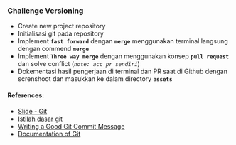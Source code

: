 ### Challenge Versioning

- Create new project repository
- Initialisasi git pada repository
- Implement **`fast forward`** dengan **`merge`** menggunakan terminal langsung dengan commend **`merge`**
- Implement **`Three way merge`** dengan menggunakan konsep **`pull request`** dan solve conflict (*`note: acc pr sendiri`*)
- Dokementasi hasil pengerjaan di terminal dan PR saat di Github dengan screnshoot dan masukkan ke dalam directory **`assets`**

#### References:
- [Slide - Git](https://docs.google.com/presentation/d/13HiqCLCq4u8gRj0cRrQoRtEbhfYF3Kf4ziuCqeSJXoE/edit?usp=sharing)
- [Istilah dasar git](https://docs.google.com/document/d/1cc3bwR6HkKsAkOJusYPvr6gqugANKHvjO5SCQK7cgFM/edit?usp=sharing)
- [Writing a Good Git Commit Message](https://www.gitkraken.com/learn/git/best-practices/git-commit-message)
- [Documentation of Git](https://git-scm.com/book/id/v2)